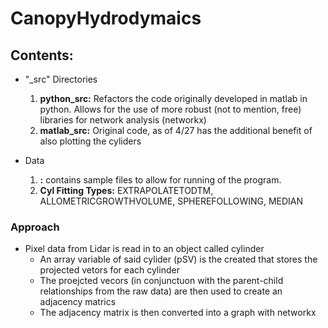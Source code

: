 <h1>CanopyHydrodymaics</h1>


<h2>Contents:</h2>

- "_src" Directories
  1. **python_src:** Refactors the code originally developed in matlab in python. Allows for the use of more robust (not to mention, free) libraries for network analysis (networkx)
  2. **matlab_src:** Original code, as of 4/27 has the additional benefit of also plotting the cyliders 

- Data 
  1. **:** contains sample files to allow for running of the program. 
  2. **Cyl Fitting Types:**  EXTRAPOLATETODTM, ALLOMETRICGROWTHVOLUME, SPHEREFOLLOWING, MEDIAN



<h3>Approach</h3>

- Pixel data from Lidar is read in to an object called cylinder
    - An array variable of said cylider (pSV) is the created that stores the projected vetors for each cylinder
    - The proejcted vecors (in conjunctuon with the parent-child relationships from the raw data) are then used to create an adjacency matrics 
    - The adjacency matrix is then converted into a graph with networkx